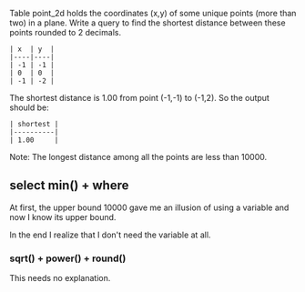 Table point_2d holds the coordinates (x,y) of some unique points (more than two) in a plane.
Write a query to find the shortest distance between these points rounded to 2 decimals.

	| x  | y  |
	|----|----|
	| -1 | -1 |
	| 0  | 0  |
	| -1 | -2 |
The shortest distance is 1.00 from point (-1,-1) to (-1,2). So the output should be:

	| shortest |
	|----------|
	| 1.00     |
Note: The longest distance among all the points are less than 10000.

## select min() + where

At first, the upper bound 10000 gave me an illusion of using a variable and now I know its upper bound.

In the end I realize that I don't need the variable at all.

### sqrt() + power() + round()

This needs no explanation.